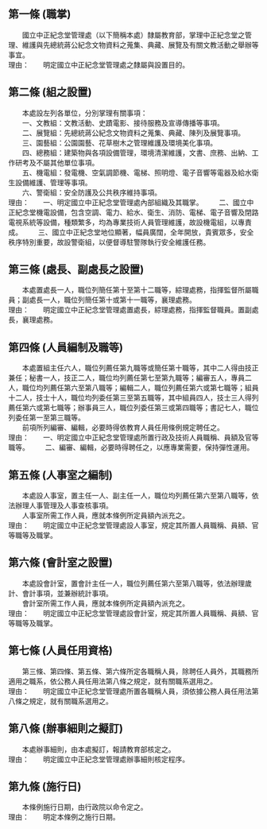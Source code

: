 第一條 (職掌)
-------------
　　國立中正紀念堂管理處（以下簡稱本處）隸屬教育部，掌理中正紀念堂之管理、維護與先總統蔣公紀念文物資料之蒐集、典藏、展覽及有關文教活動之舉辦等事宜。  
理由：　　明定國立中正紀念堂管理處之隸屬與設置目的。

第二條 (組之設置)
-----------------
　　本處設左列各單位，分別掌理有關事項：  
　　一、文教組：文教活動、史蹟電影、接待服務及宣導傳播等事項。  
　　二、展覽組：先總統蔣公紀念文物資料之蒐集、典藏、陳列及展覽事項。  
　　三、園藝組：公園園藝、花草樹木之管理維護及環境美化事項。  
　　四、總務組：建築物與各項設備管理，環境清潔維護，文書、庶務、出納、工作研考及不屬其他單位事項。  
　　五、機電組：發電機、空氣調節機、電梯、照明燈、電子音響等電器及給水衛生設備維護、管理等事項。  
　　六、警衛組：安全防護及公共秩序維持事項。  
理由：　　一、明定國立中正紀念堂管理處內部組織及其職掌。
　　二、國立中正紀念堂機電設備，包含空調、電力、給水、衛生、消防、電梯、電子音響及閉路電視系統等設備，種類繁多，均為專業技術人員管理維護，故設機電組，以專責成。
　　三、國立中正紀念堂地位顯著，幅員廣闊，全年開放，貴賓眾多，安全秩序特別重要，故設警衛組，以便督導駐警隊執行安全維護任務。

第三條 (處長、副處長之設置)
---------------------------
　　本處置處長一人，職位列簡任第十至第十二職等，綜理處務，指揮監督所屬職員；副處長一人，職位列簡任第十或第十一職等，襄理處務。  
理由：　　明定國立中正紀念堂管理處置處長，綜理處務，指揮監督職員。置副處長，襄理處務。

第四條 (人員編制及職等)
-----------------------
　　本處置組主任六人，職位列薦任第九職等或簡任第十職等，其中二人得由技正兼任；秘書一人，技正二人，職位均列薦任第七至第九職等；編審五人，專員二人，職位均列薦任第六至第八職等；編輯二人，職位列薦任第六或第七職等；組員十二人，技士十人，職位均列委任第三至第五職等，其中組員四人，技士三人得列薦任第六或第七職等；辦事員三人，職位列委任第三或第四職等；書記七人，職位列委任第一至第三職等。  
　　前項所列編審、編輯，必要時得依教育人員任用條例規定聘任之。  
理由：　　一、明定國立中正紀念堂管理處所置行政及技術人員職稱、員額及官等職等。
　　二、編審、編輯，必要時得聘任之，以應專業需要，保持彈性運用。

第五條 (人事室之編制)
---------------------
　　本處設人事室，置主任一人、副主任一人，職位均列薦任第六至第八職等，依法辦理人事管理及人事查核事項。  
　　人事室所需工作人員，應就本條例所定員額內派充之。  
理由：　　明定國立中正紀念堂管理處設人事室，規定其所置人員職稱、員額、官等職等及職掌。

第六條 (會計室之設置)
---------------------
　　本處設會計室，置會計主任一人，職位列薦任第六至第八職等，依法辦理歲計、會計事項，並兼辦統計事項。  
　　會計室所需工作人員，應就本條例所定員額內派充之。  
理由：　　明定國立中正紀念堂管理處設會計室，規定其所置人員職稱、員額、官等職等及職掌。

第七條 (人員任用資格)
---------------------
　　第三條、第四條、第五條、第六條所定各職稱人員，除聘任人員外，其職務所適用之職系，依公務人員任用法第八條之規定，就有關職系選用之。  
理由：　　明定國立中正紀念堂管理處所置各職稱人員，須依據公務人員任用法第八條之規定，就有關職系選用之。

第八條 (辦事細則之擬訂)
-----------------------
　　本處辦事細則，由本處擬訂，報請教育部核定之。  
理由：　　明定國立中正紀念堂管理處辦事細則核定程序。

第九條 (施行日)
---------------
　　本條例施行日期，由行政院以命令定之。  
理由：　　明定本條例之施行日期。